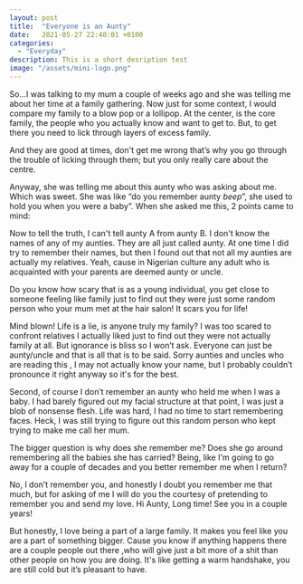 ```yaml
---
layout: post
title:  "Everyone is an Aunty"
date:   2021-05-27 22:40:01 +0100
categories:
  - "Everyday"
description: This is a short desription test
image: "/assets/mini-logo.png"
---
```


So...I was talking to my mum a couple of weeks ago and she was telling me about her time at a family gathering. Now just for some context, I would compare my family to a blow pop or a lollipop. At the center, is the core family, the people who you actually know and want to get to. But, to get there you need to lick through layers of excess family.

And they are good at times, don't get me wrong that’s why you go through the trouble of licking through them; but you only really care about the centre.


Anyway, she was telling me about this aunty who was asking about me. Which was sweet. She was like “do you remember aunty *beep*”, she used to hold you when you were a baby”. When she asked me this, 2 points came to mind:


Now to tell the truth, I can't tell aunty A from aunty B. I don't know the names of any of my aunties. They are all just called aunty. At one time I did try to remember their names, but then I found out that not all my aunties are actually my relatives. Yeah, cause in Nigerian culture any adult who is acquainted with your parents are deemed aunty or uncle.


Do you know how scary that is as a young individual, you get close to someone feeling like family just to find out they were just some random person who your mum met at the hair salon! It scars you for life!


Mind blown! Life is a lie, is anyone truly my family? I was too scared to confront relatives I actually liked just to find out they were not actually family at all. But ignorance is bliss so I won’t ask. Everyone can just be aunty/uncle and that is all that is to be said. Sorry aunties and uncles who are reading this , I may not actually know your name, but I probably couldn’t pronounce it right anyway so it's for the best.


Second, of course I don’t remember an aunty who held me when I was a baby. I had barely figured out my facial structure at that point, I was just a blob of nonsense flesh. Life was hard, I had no time to start remembering faces. Heck, I was still trying to figure out this random person who kept trying to make me call her mum.

The bigger question is why does she remember me? Does she go around remembering all the babies she has carried? Being, like I'm going to go away for a couple of decades and you better remember me when I return?

No, I don’t remember you, and honestly I doubt you remember me that much, but for asking of me I will do you the courtesy of pretending to remember you and send my love. Hi Aunty, Long time! See you in a couple years!

But honestly, I love being a part of a large family. It makes you feel like you are a part of something bigger. Cause you know if anything happens there are a couple people out there ,who will give just a bit more of a shit than other people on how you are doing. It's like getting a warm handshake, you are still cold but it’s pleasant to have.
